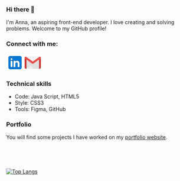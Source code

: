 ### Hi there 👋
I'm Anna, an aspiring front-end developer. I love creating and solving problems. Welcome to my GitHub profile! 

### Connect with me:
[<img align="left" src="/icons/icons8-linkedin-48.png" alt="linkedin icon" width=”35px”/>](https://www.linkedin.com/in/anna-kalis-3751ab82/)
[<img align="left" src="/icons/icons8-gmail-48.png" alt="gmail icon" width=”35px”/>](annkalis@gmail.com) 

<p>&nbsp;</p><br>

### Technical skills
* Code: Java Script, HTML5
* Style: CSS3
* Tools: Figma, GitHub

### Portfolio
You will find some projects I have worked on my  [portfolio website](https://anna-kalis-portfolio.netlify.app/).
<p>&nbsp;</p><br>

[![Top Langs](https://github-readme-stats.vercel.app/api/top-langs/?username=annakalis&layout=compact)](https://github.com/annakalis)

